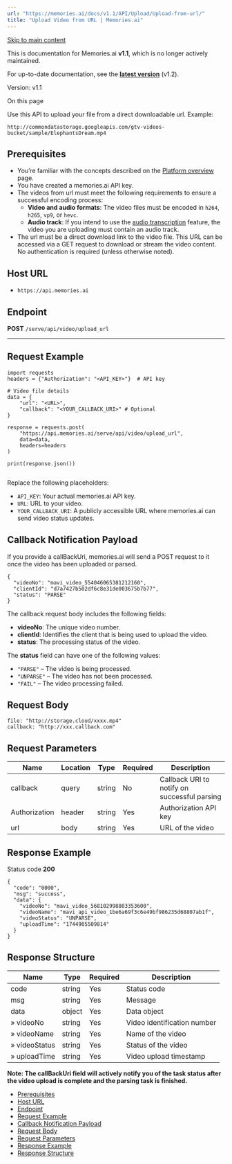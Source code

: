```yaml
---
url: "https://memories.ai/docs/v1.1/API/Upload/Upload-from-url/"
title: "Upload Video from URL | Memories.ai"
---
```


[Skip to main content](https://memories.ai/docs/v1.1/API/Upload/Upload-from-url/#__docusaurus_skipToContent_fallback)

This is documentation for Memories.ai **v1.1**, which is no longer actively maintained.

For up-to-date documentation, see the **[latest version](https://memories.ai/docs/API/Upload/Upload-from-url/)** (v1.2).

Version: v1.1

On this page

Use this API to upload your file from a direct downloadable url. Example:

```codeBlockLines_e6Vv
http://commondatastorage.googleapis.com/gtv-videos-bucket/sample/ElephantsDream.mp4

```

## Prerequisites [​](https://memories.ai/docs/v1.1/API/Upload/Upload-from-url/\#prerequisites "Direct link to Prerequisites")

- You’re familiar with the concepts described on the [Platform overview](https://memories.ai/docs/v1.1/overview/) page.
- You have created a memories.ai API key.
- The videos from url must meet the following requirements to ensure a successful encoding process:
  - **Video and audio formats**: The video files must be encoded in `h264`, `h265`, `vp9`, or `hevc`.
  - **Audio track**: If you intend to use the [audio transcription](https://memories.ai/docs/v1.1/API/Transcription/audio-transcription/) feature, the video you are uploading must contain an audio track.
- The url must be a direct download link to the video file. This URL can be accessed via a GET request to download or stream the video content. No authentication is required (unless otherwise noted).

## Host URL [​](https://memories.ai/docs/v1.1/API/Upload/Upload-from-url/\#host-url "Direct link to Host URL")

- `https://api.memories.ai`

## Endpoint [​](https://memories.ai/docs/v1.1/API/Upload/Upload-from-url/\#endpoint "Direct link to Endpoint")

**POST** `/serve/api/video/upload_url`

* * *

## Request Example [​](https://memories.ai/docs/v1.1/API/Upload/Upload-from-url/\#request-example "Direct link to Request Example")

```codeBlockLines_e6Vv
import requests
headers = {"Authorization": "<API_KEY>"}  # API key

# Video file details
data = {
    "url": "<URL>",
    "callback": "<YOUR_CALLBACK_URI>" # Optional
}

response = requests.post(
    "https://api.memories.ai/serve/api/video/upload_url",
    data=data,
    headers=headers
)

print(response.json())


```

Replace the following placeholders:

- `API_KEY`: Your actual memories.ai API key.
- `URL`: URL to your video.
- `YOUR_CALLBACK_URI`: A publicly accessible URL where memories.ai can send video status updates.

## Callback Notification Payload [​](https://memories.ai/docs/v1.1/API/Upload/Upload-from-url/\#callback-notification-payload "Direct link to Callback Notification Payload")

If you provide a callBackUri, memories.ai will send a POST request to it once the video has been uploaded or parsed.

```codeBlockLines_e6Vv
{
  "videoNo": "mavi_video_554046065381212160",
  "clientId": "d7a7427b502df6c8e31de003675b7b77",
  "status": "PARSE"
}

```

The callback request body includes the following fields:

- **videoNo**: The unique video number.
- **clientId**: Identifies the client that is being used to upload the video.
- **status**: The processing status of the video.

The **status** field can have one of the following values:

- `"PARSE"` – The video is being processed.
- `"UNPARSE"` – The video has not been processed.
- `"FAIL"` – The video processing failed.

## Request Body [​](https://memories.ai/docs/v1.1/API/Upload/Upload-from-url/\#request-body "Direct link to Request Body")

```codeBlockLines_e6Vv
file: "http://storage.cloud/xxxx.mp4"
callback: "http://xxx.callback.com"

```

## Request Parameters [​](https://memories.ai/docs/v1.1/API/Upload/Upload-from-url/\#request-parameters "Direct link to Request Parameters")

| Name | Location | Type | Required | Description |
| --- | --- | --- | --- | --- |
| callback | query | string | No | Callback URI to notify on successful parsing |
| Authorization | header | string | Yes | Authorization API key |
| url | body | string | Yes | URL of the video |

## Response Example [​](https://memories.ai/docs/v1.1/API/Upload/Upload-from-url/\#response-example "Direct link to Response Example")

Status code **200**

```codeBlockLines_e6Vv
{
  "code": "0000",
  "msg": "success",
  "data": {
    "videoNo": "mavi_video_568102998803353600",
    "videoName": "mavi_api_video_1be6a69f3c6e49bf986235d68807ab1f",
    "videoStatus": "UNPARSE",
    "uploadTime": "1744905509814"
  }
}

```

## Response Structure [​](https://memories.ai/docs/v1.1/API/Upload/Upload-from-url/\#response-structure "Direct link to Response Structure")

| Name | Type | Required | Description |
| --- | --- | --- | --- |
| code | string | Yes | Status code |
| msg | string | Yes | Message |
| data | object | Yes | Data object |
| » videoNo | string | Yes | Video identification number |
| » videoName | string | Yes | Name of the video |
| » videoStatus | string | Yes | Status of the video |
| » uploadTime | string | Yes | Video upload timestamp |

**Note: The callBackUri field will actively notify you of the task status after the video upload is complete and the parsing task is finished.**

- [Prerequisites](https://memories.ai/docs/v1.1/API/Upload/Upload-from-url/#prerequisites)
- [Host URL](https://memories.ai/docs/v1.1/API/Upload/Upload-from-url/#host-url)
- [Endpoint](https://memories.ai/docs/v1.1/API/Upload/Upload-from-url/#endpoint)
- [Request Example](https://memories.ai/docs/v1.1/API/Upload/Upload-from-url/#request-example)
- [Callback Notification Payload](https://memories.ai/docs/v1.1/API/Upload/Upload-from-url/#callback-notification-payload)
- [Request Body](https://memories.ai/docs/v1.1/API/Upload/Upload-from-url/#request-body)
- [Request Parameters](https://memories.ai/docs/v1.1/API/Upload/Upload-from-url/#request-parameters)
- [Response Example](https://memories.ai/docs/v1.1/API/Upload/Upload-from-url/#response-example)
- [Response Structure](https://memories.ai/docs/v1.1/API/Upload/Upload-from-url/#response-structure)